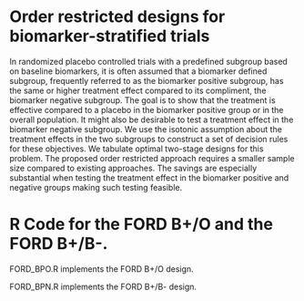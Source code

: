 # Order restricted designs for biomarker-stratified trials
In randomized placebo controlled trials with a predefined subgroup based on baseline biomarkers, it is often assumed that a biomarker defined subgroup, frequently referred to as the biomarker positive subgroup, has the same or higher treatment effect compared to its compliment, the biomarker negative subgroup. The goal is to show that the treatment is effective compared to a placebo in the biomarker positive group or in the overall population. It might also be desirable to test a treatment effect in the biomarker negative subgroup. We use the isotonic assumption about the treatment effects in the two subgroups to construct a set of decision rules for these objectives. We tabulate optimal two-stage designs for this problem. The proposed order restricted approach requires a smaller sample size compared to existing approaches. The savings are especially substantial when testing the treatment effect in the biomarker positive and negative groups making such testing feasible.

# R Code for the FORD B+/O and the FORD B+/B-.
FORD_BPO.R implements the FORD B+/O design. 

FORD_BPN.R implements the FORD B+/B- design. 
